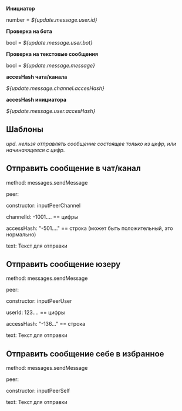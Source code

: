 


**Инициатор**

number = _${update.message.user.id}_

**Проверка на бота**

bool = _${update.message.user.bot}_

**Проверка на текстовые сообщения**

bool = _${update.message.message}_

**accesHash чата/канала**

_${update.message.channel.accesHash}_

**accesHash инициатора**

_${update.message.user.accesHash}_
## Шаблоны

_upd. нельзя отправлять сообщение состоящее только из цифр, или начинающееся с цифр._
## Отправить сообщение в чат/канал

method: messages.sendMessage

peer: 

   constructor: inputPeerChannel

   channelId: -1001....   == цифры

   accessHash: "-501...."    == строка   (может быть положительный, это нормально)

text: Текст для отправки


## Отправить сообщение юзеру

method: messages.sendMessage

peer: 

   constructor: inputPeerUser

   userId: 123.... == цифры

   accessHash: "-136..." == строка

text: Текст для отправки


## Отправить сообщение себе в избранное

method: messages.sendMessage

peer: 

 constructor: inputPeerSelf

text: Текст для отправки
  
